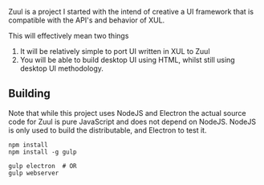Zuul is a project I started with the intend of creative a UI framework
that is compatible with the API's and behavior of XUL.

This will effectively mean two things

 1. It will be relatively simple to port UI written in XUL to Zuul
 2. You will be able to build desktop UI using HTML, whilst still using desktop UI methodology.
 
## Building

Note that while this project uses NodeJS and Electron the actual source code for Zuul is pure JavaScript and does not depend on NodeJS. NodeJS is only used to build the distributable, and Electron to test it.

```
npm install
npm install -g gulp

gulp electron  # OR
gulp webserver
```
